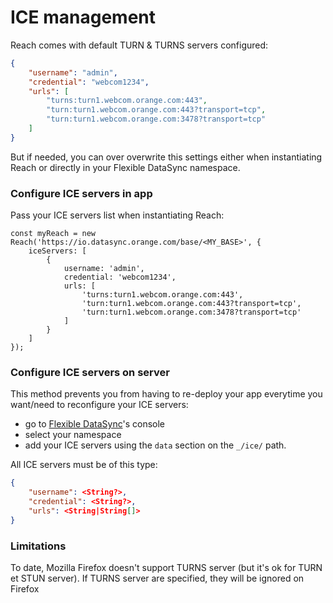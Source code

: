 # ICE management

Reach comes with default TURN &amp; TURNS servers configured:

```json
{
    "username": "admin",
    "credential": "webcom1234",
    "urls": [
        "turns:turn1.webcom.orange.com:443",
        "turn:turn1.webcom.orange.com:443?transport=tcp",
        "turn:turn1.webcom.orange.com:3478?transport=tcp"
    ]
}
```

But if needed, you can over overwrite this settings either when instantiating Reach or directly in your Flexible DataSync namespace.

### Configure ICE servers in app

Pass your ICE servers list when instantiating Reach:

```
const myReach = new Reach('https://io.datasync.orange.com/base/<MY_BASE>', {
    iceServers: [
        {
            username: 'admin',
            credential: 'webcom1234',
            urls: [
                'turns:turn1.webcom.orange.com:443',
                'turn:turn1.webcom.orange.com:443?transport=tcp',
                'turn:turn1.webcom.orange.com:3478?transport=tcp'
            ]
        }
    ]
});
```

### Configure ICE servers on server

This method prevents you from having to re-deploy your app everytime you want/need to reconfigure your ICE servers:

* go to [Flexible DataSync](https://io.datasync.orange.com/home)'s console
* select your namespace
* add your ICE servers using the `data` section on the `_/ice/` path.

All ICE servers must be of this type:

```json
{
    "username": <String?>,
    "credential": <String?>,
    "urls": <String|String[]>
}
```

### Limitations

To date, Mozilla Firefox doesn't support TURNS server (but it's ok for TURN et STUN server). If TURNS server are specified, they will be ignored on Firefox
